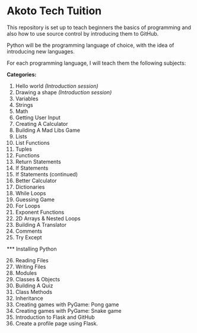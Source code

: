 # Akoto Tech Tuition

This repository is set up to teach beginners the basics of programming and also how to use source control by introducing them to GitHub.

Python will be the programming language of choice, with the idea of introducing new languages.

For each programming language, I will teach them the following subjects:

**Categories:**
1. Hello world *(Introduction session)*
2. Drawing a shape *(Introduction session)*
3.  Variables
4.  Strings
5.  Math
6.  Getting User Input
7.  Creating A Calculator
8.  Building A Mad Libs Game
9.  Lists
10. List Functions
11. Tuples
12. Functions
13. Return Statements
14. If Statements
15. If Statements (continued)
16. Better Calculator
17. Dictionaries
18. While Loops
19. Guessing Game
20. For Loops
21. Exponent Functions
22. 2D Arrays & Nested Loops
23. Building A Translator
24. Comments
25. Try Except

*** Installing Python

26. Reading Files
27. Writing Files
28. Modules
29. Classes & Objects
30. Building A Quiz
31. Class Methods
32. Inheritance
33. Creating games with PyGame: Pong game
34. Creating games with PyGame: Snake game
35. Introduction to Flask and GitHub
36. Create a profile page using Flask.